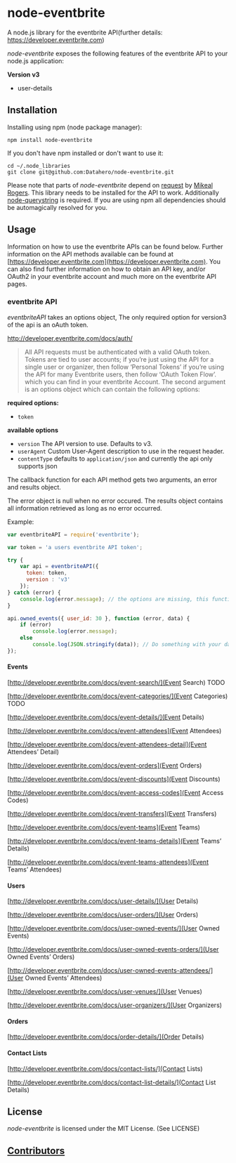 # node-eventbrite

A node.js library for the eventbrite API(further details: https://developer.eventbrite.com)

_node-eventbrite_ exposes the following features of the eventbrite API to your node.js application:

**Version v3**
  * user-details


## Installation

Installing using npm (node package manager):

    npm install node-eventbrite

If you don't have npm installed or don't want to use it:

    cd ~/.node_libraries
    git clone git@github.com:Datahero/node-eventbrite.git

Please note that parts of _node-eventbrite_ depend on [request](http://github.com/mikeal/request) by [Mikeal Rogers](http://github.com/mikeal). This library needs to be installed for the API to work. Additionally [node-querystring](http://github.com/visionmedia/node-querystring) is required. If you are using npm all dependencies should be automagically resolved for you.

## Usage

Information on how to use the eventbrite APIs can be found below. Further information on the API methods available can be found at [https://developer.eventbrite.com](https://developer.eventbrite.com). You can also find further information on how to obtain an API key, and/or OAuth2 in your eventbrite account and much more on the eventbrite API pages.

### eventbrite API

_eventbriteAPI_ takes an options object, The only required option for version3 of the api is an oAuth token.

http://developer.eventbrite.com/docs/auth/
> All API requests must be authenticated with a valid OAuth token. Tokens are tied to user accounts; if you’re just using the API for a single user or organizer, then follow ‘Personal Tokens’ if you’re using the API for many Eventbrite users, then follow ‘OAuth Token Flow’.
which you can find in your eventbrite Account. The second argument is an options object which can contain the following options:

**required options:**
* `token`

**available options**
* `version` The API version to use. Defaults to v3.
* `userAgent` Custom User-Agent description to use in the request header.
* `contentType`  defaults to `application/json` and currently the api only supports json

The callback function for each API method gets two arguments, an error and results object.

The error object is null when no error occured. The results object contains all information retrieved as long as no error occurred.

Example:

```javascript
var eventbriteAPI = require('eventbrite');

var token = 'a users eventbrite API token';

try {
    var api = eventbriteAPI({
      token: token,
      version : 'v3'
    });
} catch (error) {
    console.log(error.message); // the options are missing, this function throws an error.
}

api.owned_events({ user_id: 30 }, function (error, data) {
    if (error)
        console.log(error.message);
    else
        console.log(JSON.stringify(data)); // Do something with your data!
});

```


#### Events
[http://developer.eventbrite.com/docs/event-search/](Event Search) TODO

[http://developer.eventbrite.com/docs/event-categories/](Event Categories) TODO

[http://developer.eventbrite.com/docs/event-details/](Event Details)

[http://developer.eventbrite.com/docs/event-attendees](Event Attendees)

[http://developer.eventbrite.com/docs/event-attendees-detail](Event Attendees’ Detail)

[http://developer.eventbrite.com/docs/event-orders](Event Orders)

[http://developer.eventbrite.com/docs/event-discounts](Event Discounts)

[http://developer.eventbrite.com/docs/event-access-codes](Event Access Codes)

[http://developer.eventbrite.com/docs/event-transfers](Event Transfers)

[http://developer.eventbrite.com/docs/event-teams](Event Teams)

[http://developer.eventbrite.com/docs/event-teams-details](Event Teams’ Details)

[http://developer.eventbrite.com/docs/event-teams-attendees](Event Teams’ Attendees)

#### Users
[http://developer.eventbrite.com/docs/user-details/](User Details)

[http://developer.eventbrite.com/docs/user-orders/](User Orders)

[http://developer.eventbrite.com/docs/user-owned-events/](User Owned Events)

[http://developer.eventbrite.com/docs/user-owned-events-orders/](User Owned Events’ Orders)

[http://developer.eventbrite.com/docs/user-owned-events-attendees/](User Owned Events’ Attendees)

[http://developer.eventbrite.com/docs/user-venues/](User Venues)

[http://developer.eventbrite.com/docs/user-organizers/](User Organizers)

#### Orders
[http://developer.eventbrite.com/docs/order-details/](Order Details)

#### Contact Lists
[http://developer.eventbrite.com/docs/contact-lists/](Contact Lists)

[http://developer.eventbrite.com/docs/contact-list-details/](Contact List Details)

## License

_node-eventbrite_ is licensed under the MIT License. (See LICENSE)


## [Contributors](https://github.com/Datahero/node-eventbrite/graphs/contributors)
